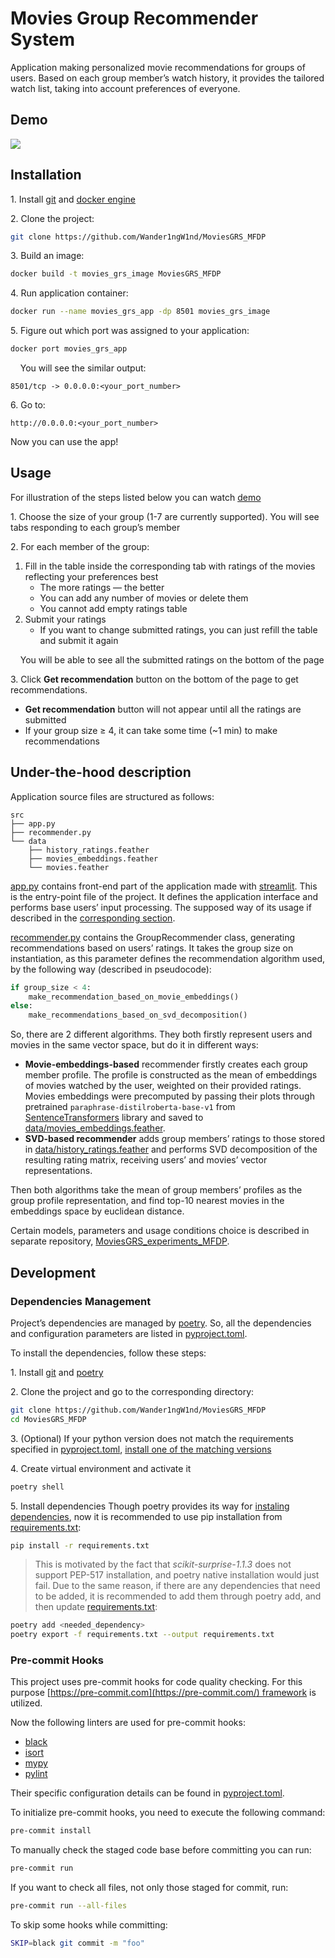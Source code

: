 <!-- ---
title: MoviesGRS MFDP
emoji: 🏃
colorFrom: purple
colorTo: purple
sdk: streamlit
sdk_version: 1.23.0
app_file: src/app.py
pinned: false
--- -->

# Movies Group Recommender System

Application making personalized movie recommendations for groups of users. Based on each group member’s watch history, it provides the tailored watch list, taking into account preferences of everyone.

## Demo
![](application_demo.gif)

## Installation

1\. Install [git](https://git-scm.com/book/en/v2/Getting-Started-Installing-Git) and [docker engine](https://docs.docker.com/engine/install/)

2\. Clone the project:

```bash
git clone https://github.com/Wander1ngW1nd/MoviesGRS_MFDP
```

3\. Build an image:

```bash
docker build -t movies_grs_image MoviesGRS_MFDP
```

4\. Run application container:

```bash
docker run --name movies_grs_app -dp 8501 movies_grs_image
```

5\. Figure out which port was assigned to your application:

```bash
docker port movies_grs_app
```
&nbsp; &nbsp; You will see the similar output:

```
8501/tcp -> 0.0.0.0:<your_port_number>
```

6\. Go to:
```
http://0.0.0.0:<your_port_number>
```

Now you can use the app!

## Usage

For illustration of the steps listed below you can watch [demo](#demo)

1\. Choose the size of your group (1-7 are currently supported). You will see tabs responding to each group’s member

2\. For each member of the group:

1. Fill in the table inside the corresponding tab with ratings of the movies reflecting your preferences best
    - The more ratings — the better
    - You can add any number of movies or delete them
    - You cannot add empty ratings table
2. Submit your ratings
    - If you want to change submitted ratings, you can just refill the table and submit it again

&nbsp; &nbsp; You will be able to see all the submitted ratings on the bottom of the page

3\. Click **Get recommendation** button on the bottom of the page to get recommendations.
  - **Get recommendation** button will not appear until all the ratings are submitted
  - If your group size ≥ 4, it can take some time (~1 min) to make recommendations


## Under-the-hood description

Application source files are structured as follows:

```
src
├── app.py
├── recommender.py
└── data
    ├── history_ratings.feather
    ├── movies_embeddings.feather
    └── movies.feather
```

[app.py](src/app.py) contains front-end part of the application made with [streamlit](https://docs.streamlit.io/). This is the entry-point file of the project. It defines the application interface and performs base users’ input processing. The supposed way of its usage if described in the [corresponding section](#usage). 

[recommender.py](src/recommender.py) contains the GroupRecommender class, generating recommendations based on users’ ratings. It takes the group size on instantiation, as this parameter defines the recommendation algorithm used, by the following way (described in pseudocode):

```python
if group_size < 4:
	make_recommendation_based_on_movie_embeddings()
else:
	make_recommendations_based_on_svd_decomposition()
```

So, there are 2 different algorithms. They both firstly represent users and movies in the same vector space, but do it in different ways:

- **Movie-embeddings-based** recommender firstly creates each group member profile. The profile is constructed as the mean of embeddings of movies watched by the user, weighted on their provided ratings. Movies embeddings were precomputed by passing their plots through pretrained `paraphrase-distilroberta-base-v1` from [SentenceTransformers](https://www.sbert.net/index.html) library and saved to [data/movies_embeddings.feather](data/movies_embeddings.feather).
- **SVD-based recommender** adds group members’ ratings to those stored in [data/history_ratings.feather](data/history_ratings.feather) and performs SVD decomposition of the resulting rating matrix, receiving users’ and movies’ vector representations.

Then both algorithms take the mean of group members’ profiles as the group profile representation, and find top-10 nearest movies in the embeddings space by euclidean distance.

Certain models, parameters and usage conditions choice is described in separate repository, [MoviesGRS_experiments_MFDP](https://github.com/Wander1ngW1nd/MoviesGRS_experiments_MFDP/tree/main).


## Development

### Dependencies Management

Project’s dependencies are managed by [poetry](https://python-poetry.org/). So, all the dependencies and configuration parameters are listed in [pyproject.toml](pyproject.toml). 

To install the dependencies, follow these steps:

1\. Install [git](https://git-scm.com/book/en/v2/Getting-Started-Installing-Git) and [poetry](https://python-poetry.org/docs/#installation)

2\. Clone the project and go to the corresponding directory: 

```bash
git clone https://github.com/Wander1ngW1nd/MoviesGRS_MFDP
cd MoviesGRS_MFDP
```

3\. (Optional) If your python version does not match the requirements specified in [pyproject.toml](pyproject.toml), [install one of the matching versions](https://realpython.com/installing-python)

4\. Create virtual environment and activate it

```bash
poetry shell
```

5\. Install dependencies
Though poetry provides its way for [instaling dependencies](https://python-poetry.org/docs/basic-usage/#installing-dependencies), now it is recommended to use pip installation from [requirements.txt](requirements.txt):

```bash
pip install -r requirements.txt
```

> This is motivated by the fact that *scikit-surprise-1.1.3* does not support PEP-517 installation, and poetry native installation would just fail. Due to the same reason, if there are any dependencies that need to be added, it is recommended to add them through poetry add, and then update [requirements.txt](requirements.txt):

```bash
poetry add <needed_dependency>
poetry export -f requirements.txt --output requirements.txt
```

### Pre-commit Hooks

This project uses pre-commit hooks for code quality checking. For this purpose [https://pre-commit.com](https://pre-commit.com/) framework is utilized.

Now the following linters are used for pre-commit hooks:

- [black](https://black.readthedocs.io/en/latest/)
- [isort](https://pycqa.github.io/isort/)
- [mypy](https://mypy.readthedocs.io/en/stable/)
- [pylint](https://pylint.readthedocs.io/en/latest/index.html)

Their specific configuration details can be found in [pyproject.toml](pyproject.toml).

To initialize pre-commit hooks, you need to execute the following command:

```bash
pre-commit install
```

To manually check the staged code base before committing you can run:

```bash
pre-commit run
```

If you want to check all files, not only those staged for commit, run:

```bash
pre-commit run --all-files
```

To skip some hooks while committing:

```bash
SKIP=black git commit -m "foo"
```